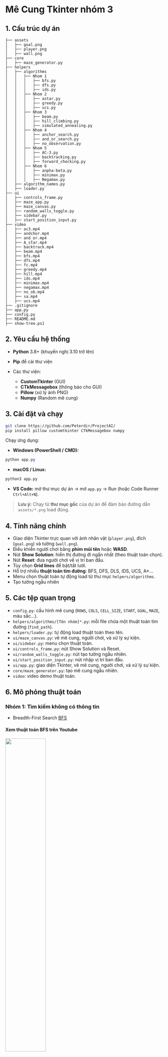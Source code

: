 # Mê Cung Tkinter nhóm 3
## 1. Cấu trúc dự án

```text
├── assets
│   ├── goal.png
│   ├── player.png
│   ├── wall.png
├── core
│   ├── maze_generator.py
├── helpers
│   ├── algorithms
│   │   ├── Nhom 1
│   │   │   ├── bfs.py
│   │   │   ├── dfs.py
│   │   │   ├── ids.py
│   │   ├── Nhom 2
│   │   │   ├── astar.py
│   │   │   ├── greedy.py
│   │   │   ├── ucs.py
│   │   ├── Nhom 3
│   │   │   ├── beam.py
│   │   │   ├── hill_climbing.py
│   │   │   ├── simulated_annealing.py
│   │   ├── Nhom 4
│   │   │   ├── anchor_search.py
│   │   │   ├── and_or_search.py
│   │   │   ├── no_observation.py
│   │   ├── Nhom 5
│   │   │   ├── AC-3.py
│   │   │   ├── backtracking.py
│   │   │   ├── forward_checking.py
│   │   ├── Nhom 6
│   │   │   ├── anpha-beta.py
│   │   │   ├── minimax.py
│   │   │   ├── Negamax.py
│   ├── algorithm_names.py
│   ├── loader.py
├── ui
│   ├── controls_frame.py
│   ├── maze_app.py
│   ├── maze_canvas.py
│   ├── random_walls_toggle.py
│   ├── sidebar.py
│   ├── start_position_input.py
├── video
│   ├── ac3.mp4
│   ├── andchor.mp4
│   ├── and_or.mp4
│   ├── A_star.mp4
│   ├── backtrack.mp4
│   ├── beam.mp4
│   ├── bfs.mp4
│   ├── dfs.mp4
│   ├── fc.mp4
│   ├── greedy.mp4
│   ├── hill.mp4
│   ├── ids.mp4
│   ├── minimax.mp4
│   ├── negamax.mp4
│   ├── no_ob.mp4
│   ├── sa.mp4
│   ├── ucs.mp4
├── .gitignore
├── app.py
├── config.py
├── README.md
├── show-tree.ps1
```

## 2. Yêu cầu hệ thống

* **Python** 3.8+ (khuyến nghị 3.10 trở lên)
* **Pip** để cài thư viện
* Các thư viện:

  * **CustomTkinter** (GUI)
  * **CTkMessagebox** (thông báo cho GUI)
  * **Pillow** (xử lý ảnh PNG)
  * **Numpy** (Random mê cung)
## 3. Cài đặt và chạy

```bash
git clone https://github.com/Peterdir/ProjectAI/
pip install pillow customtkinter CTkMessagebox numpy

```

Chạy ứng dụng:

* **Windows (PowerShell / CMD):**

```powershell
python app.py
```

* **macOS / Linux:**

```bash
python3 app.py
```

* **VS Code:** mở thư mục dự án → mở `app.py` → Run (hoặc Code Runner `Ctrl+Alt+N`).

> **Lưu ý:** Chạy từ **thư mục gốc** của dự án để đảm bảo đường dẫn `assets/*.png` load đúng.

## 4. Tính năng chính

* Giao diện Tkinter trực quan với ảnh nhân vật (`player.png`), đích (`goal.png`) và tường (`wall.png`).
* Điều khiển người chơi bằng **phím mũi tên** hoặc **WASD**.
* Nút **Show Solution**: hiển thị đường đi ngắn nhất (theo thuật toán chọn).
* Nút **Reset**: đưa người chơi về vị trí ban đầu.
* Tùy chọn **Grid lines** để bật/tắt lưới.
* Hỗ trợ nhiều **thuật toán tìm đường**: BFS, DFS, DLS, IDS, UCS, A\*…
* Menu chọn thuật toán tự động load từ thư mục `helpers/algorithms`.
* Tạo tường ngẫu nhiên 
## 5. Các tệp quan trọng

* `config.py`: cấu hình mê cung (`ROWS`, `COLS`, `CELL_SIZE`, `START`, `GOAL`, `MAZE`, màu sắc…).
* `helpers/algorithms/[Tên nhóm]*.py`: mỗi file chứa một thuật toán tìm đường (`find_path`).
* `helpers/loader.py`: tự động load thuật toán theo tên.
* `ui/maze_canvas.py`: vẽ mê cung, người chơi, và xử lý sự kiện.
* `ui/sidebar.py`: menu chọn thuật toán.
* `ui/controls_frame.py`: nút Show Solution và Reset.
* `ui/random_walls_toggle.py`: nút tạo tường ngẫu nhiên.
* `ui/start_position_input.py`: nút nhập vị trí ban đầu.
* `ui/app.py`: giao diện Tkinter, vẽ mê cung, người chơi, và xử lý sự kiện.
* `core/maze_generator.py`: tạo mê cung ngẫu nhiên.
* `video`: video demo thuật toán.

## 6. Mô phỏng thuật toán

### Nhóm 1: Tìm kiếm không có thông tin
* Breadth-First Search [BFS](video/bfs.mp4)
#### Xem thuật toán BFS trên Youtube
[<img src="https://img.youtube.com/vi/lkdVm7dHHK0/maxresdefault.jpg" width="50%">](https://youtu.be/lkdVm7dHHK0)
* Depth-First Search [DFS](video/dfs.mp4)
#### Xem thuật toán DFS trên Youtube
[<img src="https://img.youtube.com/vi/a7o1QR4db7A/maxresdefault.jpg" width="50%">](https://youtu.be/a7o1QR4db7A)
* Iterative Deepening DFS [IDS](video/ids.mp4)
#### Xem thuật toán IDS trên Youtube
[<img src="./thumbnails/ids.jpg" width="50%">](https://youtu.be/y2_77J-UUF0)
### Nhóm 2: Tìm kiếm có thông tin
* Uniform Cost Search [UCS](video/ucs.mp4)
#### Xem thuật toán UCS trên Youtube
[<img src="https://img.youtube.com/vi/XQOEQzFJ0J8/maxresdefault.jpg" width="50%">](https://youtu.be/XQOEQzFJ0J8)
* Greedy Best-First Search [Greedy](video/greedy.mp4)
#### Xem thuật toán Greedy trên Youtube
[<img src="https://img.youtube.com/vi/5n4yFOvHwG8/maxresdefault.jpg" width="50%">](https://youtu.be/5n4yFOvHwG8)
* A* Search [A*](video/astar.mp4)
#### Xem thuật toán A* trên Youtube
[<img src="https://img.youtube.com/vi/-dSj1eJg3g8/maxresdefault.jpg" width="50%">](https://youtu.be/-dSj1eJg3g8)

### Nhóm 3: Tìm kiếm tối ưu hóa
* Beam Search [Beam](video/beam.mp4)
#### Xem thuật toán Beam trên Youtube
[<img src="https://img.youtube.com/vi/-YWgv18ILjM/maxresdefault.jpg" width="50%">](https://youtu.be/-YWgv18ILjM)
* Hill Climbing [Hill](video/hill.mp4)
#### Xem thuật toán Hill trên Youtube
[<img src="https://img.youtube.com/vi/tnEJdaJVpwg/maxresdefault.jpg" width="50%">](https://youtu.be/tnEJdaJVpwg)
* Simulated Annealing [Simulated](video/simulated.mp4)
#### Xem thuật toán Simulated trên Youtube
[<img src="https://img.youtube.com/vi/9q9sUCsdJUI/maxresdefault.jpg" width="50%">](https://youtu.be/9q9sUCsdJUI)

### Nhóm 4: Tìm kiếm dựa trên mức độ quan sát /xác định của môi trường
* Anchor Search [Anchor](video/anchor.mp4)
#### Xem thuật toán Anchor trên Youtube
[<img src="https://img.youtube.com/vi/Edh7FfOdwbY/maxresdefault.jpg" width="50%">](https://youtu.be/Edh7FfOdwbY)
* AND-OR Search [AND-OR](video/and_or.mp4)
#### Xem thuật toán AND-OR trên Youtube
[<img src="https://img.youtube.com/vi/bCGtLPW-qgU/maxresdefault.jpg" width="50%">](https://youtu.be/bCGtLPW-qgU)
* No Observation [No-Observation](video/no_ob.mp4)
#### Xem thuật toán No Observation trên Youtube
[<img src="https://img.youtube.com/vi/UEIL9LKo8g8/maxresdefault.jpg" width="50%">](https://youtu.be/UEIL9LKo8g8)

### Nhóm 5: Tìm kiếm dựa trên thông tin ràng buộc
* AC-3 [AC-3](video/ac3.mp4)
#### Xem thuật toán AC-3 trên Youtube
[<img src="https://img.youtube.com/vi/Rde7wIof2kk/maxresdefault.jpg" width="50%">](https://youtu.be/Rde7wIof2kk)
* Backtracking [Backtracking](video/backtrack.mp4)
#### Xem thuật toán Backtracking trên Youtube
[<img src="https://img.youtube.com/vi/rcbGf-vI-F4/maxresdefault.jpg" width="50%">](https://youtu.be/rcbGf-vI-F4)
* Forward Checking [Forward Checking](video/fc.mp4)
#### Xem thuật toán Forward Checking trên Youtube
[<img src="https://img.youtube.com/vi/8yG5f7ZGfk8/maxresdefault.jpg" width="50%">](https://youtu.be/8yG5f7ZGfk8)

### Nhóm 6: Tìm kiếm đối kháng
* Alpha-Beta Pruning [Alpha-Beta](video/anpha-beta.mp4)
* Minimax [Minimax](video/minimax.mp4)
* Negamax [Negamax](video/negamax.mp4)


## 7 Mô tả giao diện

### Mô tả chính

Bắt đầu với giao diện chính `app.py` khi chạy nó sẽ có giao diện như này
![image](./image/image_load.png)
Ở đây nhân vật chính sẽ ở ô bắt đầu của mê cung (ở góc trên bên trái ) và 1 đích đến (ở góc dưới bên phải)
Có thể điều chỉnh tọa độ nhân vật bằng cách click chuột vào ô trên giao diện (đảm bảo các ô phải nằm trên mê cung)
hoặc có thể nhập tọa độ thủ công với nút **Đặt vị trí bắt đầu** nhân vật sẽ di chuyển đến ô đó

Ở trên giao diện có các nút tương tác:
- **[Nhóm thuật toán và thuật toán]** chẳng hạn như **Nhom 1 → Breadth-First Search**, được phép nhấn vào nút **OptionMenu** này để chọn các nhóm thuật toán khác
- **[Grid lines]** Nhấn vào nút button này để bật/tắt lưới trên mê cung (sẽ thấy được mê cung 1 cách trực quan)
- **[Show Solution]** Nhấn vào nút button này để hiện thị đường đi theo thuật toán đã chọn
- **[Reset]** Nhấn vào nút button này để reset lại mê cung
- **[Random Mê Cung]** Nhấn vào nút button này để tạo mê cung ngẫu nhiên theo kích thước đã được setting sẵn (mặc định là mê cung có kích thước `21x31`)
- Chỉnh kích thước mê cung bằng cách nhấn vào **OptionMenu** mặc định `21x31` (Các kích thước khác `10x10`, `15x15`)
- Toggle **Thêm tường ngẫu nhiên khi di chuyển**: Tạo tường trong mê cung làm khó thuật toán
- Hai bảng nhỏ :
  - **Chỉ số thuật toán**: Những chỉ số chính của thuật toán chẳng hạn như **Steps** (Số bước đi), **Visited** (Số ô đã thăm), **Time** (Thời gian thực hiện thuật toán),...
  - **Lịch sử Seed**: Lịch sử các seed đã được tạo ra (Tương tác thực trên Seed để thay đổi mê cung)

### Các thông báo phát sinh

<table>
  <tr><td><b>Không thể thoát thuật toán khi đang chạy</b></td><td><img src="./image/cannot_exit.png" width="250"></td></tr>
  <tr><td><b>Hoàn thành thuật toán</b></td><td><img src="./image/complete.png" width="250"></td></tr>
  <tr><td><b>Không tìm thấy đường đi</b></td><td><img src="./image/not_found.png" width="250"></td></tr>
  <tr><td><b>Xác nhận thoát app</b></td><td><img src="./image/comfirm_exit.png" width="250"></td></tr>
</table>



---

## Liên hệ

Nếu có thắc mắc về code, bạn có thể liên hệ nhóm chúng tôi qua:

### Thành viên nhóm

#### 1. Đặng Minh Tài
<p align="center">
  <a href="mailto:dmt826321@gmail.com"><img src="https://img.shields.io/badge/Gmail-D14836?logo=gmail&logoColor=white&style=for-the-badge"/></a>
  <a href="https://facebook.com/tamidanopro"><img src="https://img.shields.io/badge/Facebook-1877F2?logo=facebook&logoColor=white&style=for-the-badge"/></a>
  <a href="https://github.com/dangminhtai"><img src="https://img.shields.io/badge/GitHub-181717?logo=github&logoColor=white&style=for-the-badge"/></a>
</p>

#### 2. Trần Minh Trọng Nhân
<p align="center">
  <a href="mailto:tranminhtrongnhan22072005@gmail.com"><img src="https://img.shields.io/badge/Gmail-D14836?logo=gmail&logoColor=white&style=for-the-badge"/></a>
  <a href="facebook.com/tran.nhan.407057"><img src="https://img.shields.io/badge/Facebook-1877F2?logo=facebook&logoColor=white&style=for-the-badge"/></a>
  <a href="https://github.com/sibula227"><img src="https://img.shields.io/badge/GitHub-181717?logo=github&logoColor=white&style=for-the-badge"/></a>
</p>

#### 3. Lâm Khánh Duy
<p align="center">
  <a href="mailto:lamkhanhduy123kg@gmail.com"><img src="https://img.shields.io/badge/Gmail-D14836?logo=gmail&logoColor=white&style=for-the-badge"/></a>
  <a href="https://www.facebook.com/duy.lamkhanh.399"><img src="https://img.shields.io/badge/Facebook-1877F2?logo=facebook&logoColor=white&style=for-the-badge"/></a>
  <a href="https://github.com/Peterdir"><img src="https://img.shields.io/badge/GitHub-181717?logo=github&logoColor=white&style=for-the-badge"/></a>
</p>

> Thả 1 star ⭐ nếu cảm thấy dự án này hữu ích nhé!

